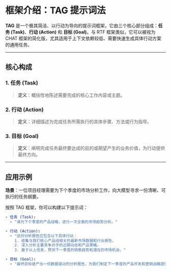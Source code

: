 # 框架介绍：TAG 提示词法

**TAG** 是一个极其简洁、以行动为导向的提示词框架，它由三个核心部分组成：**任务 (Task)**、**行动 (Action)** 和 **目标 (Goal)**。与 RTF 框架类似，它可以被视为 CHAT 框架的简化版，尤其适用于上下文依赖较低、需要快速生成具体行动方案的通用任务。

---

## 核心构成

### 1. 任务 (Task)
> **定义**：概括性地陈述需要完成的核心工作内容或主题。

### 2. 行动 (Action)
> **定义**：详细描述为完成任务所需执行的具体步骤、方法或行为指导。

### 3. 目标 (Goal)
> **定义**：阐明完成任务最终要达成的目的或期望产生的业务价值，为行动提供最终方向。

---

## 应用示例

**场景**：一位项目经理需要为下个季度的市场分析工作，向大模型寻求一份清晰、可执行的任务纲要。

按照 TAG 框架，你可以构建以下提示词：

```yaml
- 任务 (Task): 
  - "请为下个季度的产品战略，进行一次全面的市场趋势分析。"

- 行动 (Action): 
  - "这份分析报告应包含以下具体行动：
    1. 收集与我们核心产品线相关的最新市场数据和行业报告。
    2. 深入分析主要竞争对手的近期动态和产品策略。
    3. 基于以上信息，预测下一季度的销售趋势和潜在的市场机会。"

- 目标 (Goal): 
  - "最终目标是产出一份数据驱动的分析报告，为我们制定下一季度的产品开发和营销战略提供坚实的数据支持。"